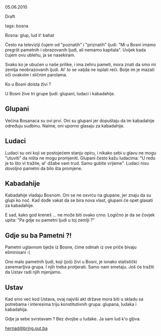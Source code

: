 05.06.2010

Draft

tags: bosna

Bosna: glup, lud il' bahat

Često na televiziji čujem od "poznatih" i "priznatih" ljudi: 
"Mi u Bosni imamo pregršt pametnih i obrazovanih ljudi, ali nemamo kapitala".
Uvijek kada čujem ovu ublehu, ja se nasekiram.

Svako ko je ubućen u naše prilike, i ima zehru pameti, mora znati da smo mi zemlja neobrazovanih ljudi.
Al' to se valjda ne isplati reći. Bolje im je mazati oči ovakvim i sličnim parolama.

Ko u Bosni doista živi ?

U Bosni žive tri grupe ljudi: glupani, ludaci i kabadahije.

Glupani
-------

Većina Bosanaca su ovi prvi.
Oni su glupani jer dopuštaju da im kabadahije određuju sudbinu. 
Naime, oni uporno glasaju za kabadahije.

Ludaci
------

Ludaci su oni koji se postojećem stanju opiru, i nikako sebi u glavu ne mogu "utuviti" da ništa ne mogu promjeniti.
Glupani često kažu ludacima: "U redu je to što vi tražite, al' džabe vam trud. Samo gubite vrijeme".
Ludaci nisu dovoljno pametni da bilo šta promjene.

Kabadahije
----------

Kabadahije vladaju Bosnom. Oni se ne osvrću na glupane, jer znaju da su glupi ko noć.
Kad dođe vakat da se bira nova vlast, glupani će opet glasati za kabadahije.

E sad, kako god kreneš ... ne može biti ovako crno. 
Logično je da se čovjek upita: "Pa gdje su pametni ljudi u toj zemlji ?"

Gdje su ba Pametni ?!
-----------------------

Pametni uglavnom bježe iz Bosne, čime odmah iz ove priče bivaju eliminisani :(

Ono malo pametnih ljudi, koji (još) živi u Bosni, je ionako statistički zanemarljiva grupa.
I njih treba protjerati. Samo nam smetaju. Još će tražiti da Ustav radi njih mjenjamo.

Ustav
-----

Kad smo već kod Ustava, ovaj najviši akt države mora biti u skladu sa potrebama i interesima 
triju konstitutivnih grupa: glupana, ludaka i kabadahija.


Gdje ja sebe svrstavam ? Bez dvojbe u ludake. Ja sam lud k'o gljiva.

hernad@bring.out.ba
